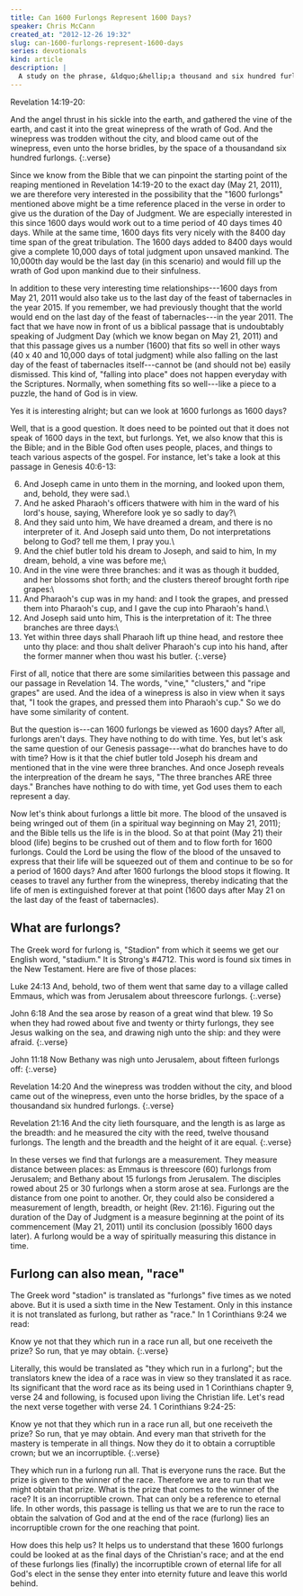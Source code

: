 ```yaml
---
title: Can 1600 Furlongs Represent 1600 Days?
speaker: Chris McCann
created_at: "2012-12-26 19:32"
slug: can-1600-furlongs-represent-1600-days
series: devotionals
kind: article
description: |
  A study on the phrase, &ldquo;&hellip;a thousand and six hundred furlongs&rdquo; found in Revelation 14:20 and how &ldquo;furlongs&rdquo; could relate to days.
---
```

Revelation 14:19-20:

And the angel thrust in his sickle into the earth, and gathered the vine of the earth, and cast it into the great winepress of the wrath of God.
And the winepress was trodden without the city, and blood came out of the winepress, even unto the horse bridles, by the space of a thousandand six hundred furlongs.
{:.verse}

Since we know from the Bible that we can pinpoint the starting point of the reaping mentioned in Revelation 14:19-20 to the exact day (May 21, 2011), we are therefore very interested in the possibility that the "1600 furlongs" mentioned above might be a time reference placed in the verse in order to give us the duration of the Day of Judgment. We are especially interested in this since 1600 days would work out to a time period of 40 days times 40 days. While at the same time, 1600 days fits very nicely with the 8400 day time span of the great tribulation. The 1600 days added to 8400 days would give a complete 10,000 days of total judgment upon unsaved mankind. The 10,000th day would be the last day (in this scenario) and would fill up the wrath of God upon mankind due to their sinfulness. 

In addition to these very interesting time relationships---1600 days from May 21, 2011 would also take us to the last day of the feast of tabernacles in the year 2015. If you remember, we had previously thought that the world would end on the last day of the feast of tabernacles---in the year 2011. The fact that we have now in front of us a biblical passage that is undoubtably speaking of Judgment Day (which we know began on May 21, 2011) and that this passage gives us a number (1600) that fits so well in other ways (40 x 40 and 10,000 days of total judgment) while also falling on the last day of the feast of tabernacles itself---cannot be (and should not be) easily dismissed. This kind of, "falling into place" does not happen everyday with the Scriptures.  Normally, when something fits so well---like a piece to a puzzle, the hand of God is in view. 

Yes it is interesting alright; but can we look at 1600 furlongs as 1600 days? 

Well, that is a good question. It does need to be pointed out that it does not speak of 1600 days in the text, but furlongs. Yet, we also know that this is the Bible; and in the Bible God often uses people, places, and things to teach various aspects of the gospel. For instance, let's take a look at this passage in Genesis 40:6-13:

6) And Joseph came in unto them in the morning, and looked upon them, and, behold, they were sad.\\
7) And he asked Pharaoh's officers thatwere with him in the ward of his lord's house, saying, Wherefore look ye so sadly to day?\\
8) And they said unto him, We have dreamed a dream, and there is no interpreter of it. And Joseph said unto them, Do not interpretations belong to God? tell me them, I pray you.\\
9) And the chief butler told his dream to Joseph, and said to him, In my dream, behold, a vine was before me;\\
10) And in the vine were three branches: and it was as though it budded, and her blossoms shot forth; and the clusters thereof brought forth ripe grapes:\\
11) And Pharaoh's cup was in my hand: and I took the grapes, and pressed them into Pharaoh's cup, and I gave the cup into Pharaoh's hand.\\
12) And Joseph said unto him, This is the interpretation of it: The three branches are three days:\\
13) Yet within three days shall Pharaoh lift up thine head, and restore thee unto thy place: and thou shalt deliver Pharaoh's cup into his hand, after the former manner when thou wast his butler.
{:.verse}

First of all, notice that there are some similarities between this passage and our passage in Revelation 14. The words, "vine," "clusters," and "ripe grapes" are used. And the idea of a winepress is also in view when it says that, "I took the grapes, and pressed them into Pharaoh's cup." So we do have some similarity of content. 

But the question is---can 1600 furlongs be viewed as 1600 days? After all, furlongs aren't days. They have nothing to do with time. Yes, but let's ask the same question of our Genesis passage---what do branches have to do with time? How is it that the chief butler told Joseph his dream and mentioned that in the vine were three branches. And once Joseph reveals the interpreation of the dream he says, "The three branches ARE three days." Branches have nothing to do with time, yet God uses them to each represent a day.  

Now let's think about furlongs a little bit more. The blood of the unsaved is being wringed out of them (in a spiritual way beginning on May 21, 2011); and the Bible tells us the life is in the blood. So at that point (May 21) their blood (life) begins to be crushed out of them and to flow forth for 1600 furlongs. Could the Lord be using the flow of the blood of the unsaved to express that their life will be squeezed out of them and continue to be so for a period of 1600 days? And after 1600 furlongs the blood stops it flowing. It ceases to travel any further from the winepress, thereby indicating that the life of men is extinguished forever at that point (1600 days after May 21 on the last day of the feast of tabernacles). 

## What are furlongs?

The Greek word for furlong is, "Stadion" from which it seems we get our English word, "stadium." It is Strong's #4712. This word is found six times in the New Testament.  Here are five of those places:

Luke 24:13 And, behold, two of them went that same day to a village called Emmaus, which was from Jerusalem about threescore furlongs.
{:.verse}

John 6:18 And the sea arose by reason of a great wind that blew. 19 So when they had rowed about five and twenty or thirty furlongs, they see Jesus walking on the sea, and drawing nigh unto the ship: and they were afraid.
{:.verse}

John 11:18 Now Bethany was nigh unto Jerusalem, about fifteen furlongs off:
{:.verse}

Revelation 14:20 And the winepress was trodden without the city, and blood came out of the winepress, even unto the horse bridles, by the space of a thousandand six hundred furlongs.
{:.verse}

Revelation 21:16 And the city lieth foursquare, and the length is as large as the breadth: and he measured the city with the reed, twelve thousand furlongs. The length and the breadth and the height of it are equal.
{:.verse}

In these verses we find that furlongs are a measurement. They measure distance between places: as Emmaus is threescore (60) furlongs from Jerusalem; and Bethany about 15 furlongs from Jerusalem. The disciples rowed about 25 or 30 furlongs when a storm arose at sea. Furlongs are the distance from one point to another. Or, they could also be considered a measurement of length, breadth, or height (Rev. 21:16). Figuring out the duration of the Day of Judgment is a measure beginning at the point of its commencement (May 21, 2011) until its conclusion (possibly 1600 days later). A furlong would be a way of spiritually measuring this distance in time. 

## Furlong can also mean, "race"

The Greek word "stadion" is translated as "furlongs" five times as we noted above. But it is used a sixth time in the New Testament. Only in this instance it is not translated as furlong, but rather as "race." In 1 Corinthians 9:24 we read:

Know ye not that they which run in a race run all, but one receiveth the prize? So run, that ye may obtain.
{:.verse}

Literally, this would be translated as "they which run in a furlong"; but the translators knew the idea of a race was in view so they translated it as race. Its significant that the word race as its being used in 1 Corinthians chapter 9, verse 24 and following, is focused upon living the Christian life. Let's read the next verse together with verse 24.  1 Corinthians 9:24-25:

Know ye not that they which run in a race run all, but one receiveth the prize? So run, that ye may obtain. And every man that striveth for the mastery is temperate in all things. Now they do it to obtain a corruptible crown; but we an incorruptible.
{:.verse}

They which run in a furlong run all. That is everyone runs the race. But the prize is given to the winner of the race. Therefore we are to run that we might obtain that prize. What is the prize that comes to the winner of the race? It is an incorruptible crown. That can only be a reference to eternal life. In other words, this passage is telling us that we are to run the race to obtain the salvation of God and at the end of the race (furlong) lies an incorruptible crown for the one reaching that point. 

How does this help us? It helps us to understand that these 1600 furlongs could be looked at as the final days of the Christian's race; and at the end of these furlongs lies (finally) the incorruptible crown of eternal life for all God's elect in the sense they enter into eternity future and leave this world behind.

